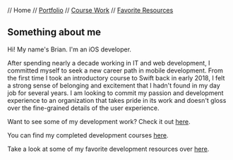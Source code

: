 // Home // [Portfolio](portfolio.md) // [Course Work](course-work.md) // [Favorite Resources](favorite-resources.md)

## Something about me

Hi! My name's Brian. I'm an iOS developer.

After spending nearly a decade working in IT and web development, I committed myself to seek a new career path in mobile development. From the first time I took an introductory course to Swift back in early 2018, I felt a strong sense of belonging and excitement that I hadn't found in my day job for several years. I am looking to commit my passion and development experience to an organization that takes pride in its work and doesn't gloss over the fine-grained details of the user experience.

Want to see some of my development work? Check it out [here](portfolio.md).

You can find my completed development courses [here](course-work.md).

Take a look at some of my favorite development resources over [here](favorite-resources.md).
